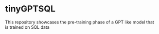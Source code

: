 # tinyGPTSQL
This repository showcases the pre-training phase of a GPT like model that is trained on SQL data
